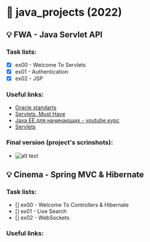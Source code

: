 # :pushpin: java_projects (2022)

## :bulb: FWA - Java Servlet API
### Task lists:
- [x] ex00 - Welcome To Servlets
- [x] ex01 - Authentication
- [x] ex02 - JSP

### Useful links:
- [Oracle standarts](https://www.oracle.com/java/technologies/javase/codeconventions-namingconventions.html)
- [Servlets. Must Have](https://www.youtube.com/watch?v=FE7ygm8CTaY&list=PL786bPIlqEjRVDNpxzgLv9iMmB4y5kMfT)
- [Java EE для начинающих - youtube курс](https://www.youtube.com/watch?v=V6W-AfjWVaQ&list=PLAma_mKffTOTTFqIkLXgHqVuL6xJhb0mr)
- [Servlets](https://www.youtube.com/watch?v=Jnd4PQt44j0&list=PLU2ftbIeotGoQGD51e0qb98lE0xhgNDF1)

### Final version (project's scrinshots):
- ![alt text]()


## :bulb: Cinema - Spring MVC & Hibernate
### Task lists:
- [] ex00 - Welcome To Controllers & Hibernate
- [] ex01 - Live Search
- [] ex02 - WebSockets

### Useful links:
